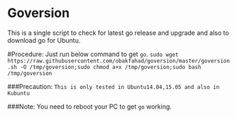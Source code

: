 Goversion
======
This is a single script to check for latest go release and upgrade and also to download go for Ubuntu.

#Procedure:
Just run below command to get `go`.
`sudo wget https://raw.githubusercontent.com/obakfahad/goversion/master/goversion.sh -O /tmp/goversion;sudo chmod a+x /tmp/goversion;sudo bash /tmp/goversion`

###Precaution:
`This is only tested in Ubuntu14.04,15.05 and also in Kubuntu`

###Note: 
You need to reboot your PC to get `go` working.
